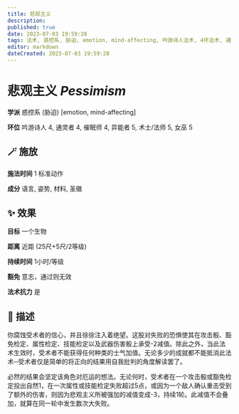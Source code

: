```yaml
---
title: 悲观主义
description: 
published: true
date: 2023-07-03 19:59:28
tags: 法术, 惑控系, 胁迫, emotion, mind-affecting, 吟游诗人法术, 4环法术, 通灵者法术, 催眠师法术, 异能者法术, 5环法术, 术士/法师法术, 女巫法术
editor: markdown
dateCreated: 2023-07-03 19:59:28
---
```


# **悲观主义** *Pessimism*

**学派** 惑控系 (胁迫) \[emotion, mind-affecting\] 

**环位** 吟游诗人 4, 通灵者 4, 催眠师 4, 异能者 5, 术士/法师 5, 女巫 5

## 🪄 施放

**施法时间** 1 标准动作

**成分** 语言, 姿势, 材料, 圣徽

## ✨ 效果 

**目标** 一个生物 

**距离** 近距 (25尺+5尺/2等级)  

**持续时间** 1小时/等级 

**豁免** 意志，通过则无效

**法术抗力** 是

## 📖 描述

你腐蚀受术者的信心，并且徐徐注入着绝望。这股对失败的恐惧使其在攻击骰、豁免检定、属性检定、技能检定以及武器伤害骰上承受-2减值。除此之外，当此法术生效时，受术者不能获得任何种类的士气加值。无论多少的成就都不能抵消此法术─受术者仅是简单的将正向的结果用自我批判的角度解读罢了。

必然的结果会坚定该角色对厄运的想法。无论何时，受术者在一个攻击骰或豁免检定投出自然1，在一次属性或技能检定失败超过5点，或因为一个敌人确认重击受到了额外的伤害，则因为悲观主义所被强加的减值变成-3，持续1轮。此减值不会叠加，就算在同一轮中发生数次大失败。
    